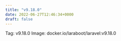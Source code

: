 ```yaml
---
title: "v9.18.0"
date: 2022-06-27T12:46:34+0000
draft: false
---
```


Tag: v9.18.0
Image: docker.io/laraboot/laravel:v9.18.0
